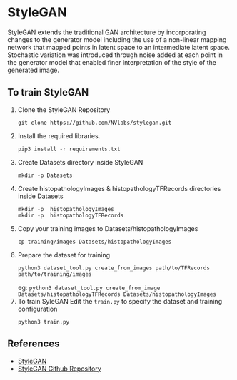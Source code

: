 # StyleGAN
StyleGAN extends the traditional GAN architecture by incorporating changes to the generator model including the use of a non-linear mapping network that mapped points in latent space to an intermediate latent space. Stochastic variation was introduced through noise added at each point in the generator model that enabled finer interpretation of the style of the generated image. 

## To train StyleGAN
1. Clone the StyleGAN Repository
    ```
    git clone https://github.com/NVlabs/stylegan.git
    ```
2. Install the required libraries.
    ```
    pip3 install -r requirements.txt
    ```
3. Create Datasets directory inside StyleGAN
    ```
    mkdir -p Datasets    
    ```
4. Create histopathologyImages & histopathologyTFRecords directories inside Datasets
    ```
    mkdir -p  histopathologyImages
    mkdir -p  histopathologyTFRecords
    ```
5. Copy your training images to Datasets/histopathologyImages
    ```
    cp training/images Datasets/histopathologyImages
    ```
6. Prepare the dataset for training
    ```
    python3 dataset_tool.py create_from_images path/to/TFRecords path/to/training/images
    ```
    eg: `python3 dataset_tool.py create_from_image Datasets/histopathologyTFRecords Datasets/histopathologyImages `
7. To train SyleGAN
   Edit the ```train.py``` to specify the dataset and training configuration
   ```
   python3 train.py 
   ```

## References
* [StyleGAN](https://arxiv.org/abs/1812.04948)
* [StyleGAN Github Repository](https://github.com/NVlabs/stylegan)